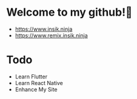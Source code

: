 # Welcome to my github!👋

- https://www.insik.ninja
- https://www.remix.insik.ninja


# Todo
* Learn Flutter
* Learn React Native
* Enhance My Site
